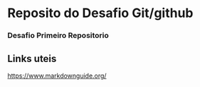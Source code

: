 # Reposito do Desafio Git/github
### Desafio Primeiro Repositorio

## Links uteis
https://www.markdownguide.org/
